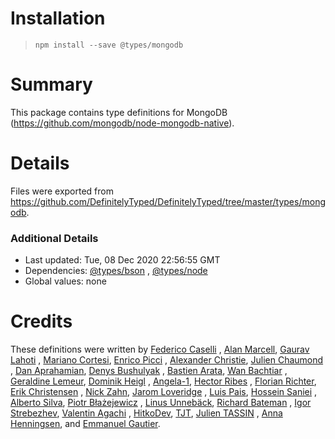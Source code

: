 # Installation

> `npm install --save @types/mongodb`

# Summary

This package contains type definitions for MongoDB (https://github.com/mongodb/node-mongodb-native).

# Details

Files were exported from https://github.com/DefinitelyTyped/DefinitelyTyped/tree/master/types/mongodb.

### Additional Details

* Last updated: Tue, 08 Dec 2020 22:56:55 GMT
* Dependencies: [@types/bson](https://npmjs.com/package/@types/bson)
  , [@types/node](https://npmjs.com/package/@types/node)
* Global values: none

# Credits

These definitions were written by [Federico Caselli](https://github.com/CaselIT)
, [Alan Marcell](https://github.com/alanmarcell), [Gaurav Lahoti](https://github.com/dante-101)
, [Mariano Cortesi](https://github.com/mcortesi), [Enrico Picci](https://github.com/EnricoPicci)
, [Alexander Christie](https://github.com/AJCStriker), [Julien Chaumond](https://github.com/julien-c)
, [Dan Aprahamian](https://github.com/daprahamian), [Denys Bushulyak](https://github.com/denys-bushulyak)
, [Bastien Arata](https://github.com/BastienAr), [Wan Bachtiar](https://github.com/sindbach)
, [Geraldine Lemeur](https://github.com/geraldinelemeur), [Dominik Heigl](https://github.com/various89)
, [Angela-1](https://github.com/angela-1), [Hector Ribes](https://github.com/hector7)
, [Florian Richter](https://github.com/floric), [Erik Christensen](https://github.com/erikc5000)
, [Nick Zahn](https://github.com/Manc), [Jarom Loveridge](https://github.com/jloveridge)
, [Luis Pais](https://github.com/ranguna), [Hossein Saniei](https://github.com/HosseinAgha)
, [Alberto Silva](https://github.com/albertossilva), [Piotr Błażejewicz](https://github.com/peterblazejewicz)
, [Linus Unnebäck](https://github.com/LinusU), [Richard Bateman](https://github.com/taxilian)
, [Igor Strebezhev](https://github.com/xamgore), [Valentin Agachi](https://github.com/avaly)
, [HitkoDev](https://github.com/HitkoDev), [TJT](https://github.com/Celend), [Julien TASSIN](https://github.com/jtassin)
, [Anna Henningsen](https://github.com/addaleax), and [Emmanuel Gautier](https://github.com/emmanuelgautier).
